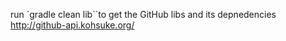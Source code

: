 run `gradle clean lib``to get  the GitHub libs and its depnedencies 
http://github-api.kohsuke.org/

